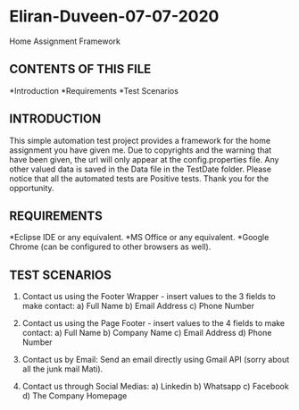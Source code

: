 # Eliran-Duveen-07-07-2020
Home Assignment Framework

CONTENTS OF THIS FILE
---------------------

*Introduction
*Requirements
*Test Scenarios

INTRODUCTION
------------
This simple automation test project provides a framework for the home assignment you have given me.
Due to copyrights and the warning that have been given, the url will only appear at the config.properties file.
Any other valued data is saved in the Data file in the TestDate folder.
Please notice that all the automated tests are Positive tests.
Thank you for the opportunity.

REQUIREMENTS
------------
*Eclipse IDE or any equivalent.
*MS Office or any equivalent.
*Google Chrome (can be configured to other browsers as well).

TEST SCENARIOS
--------------
1) Contact us using the Footer Wrapper - insert values to the 3 fields to make contact:
a) Full Name
b) Email Address
c) Phone Number

2) Contact us using the Page Footer - insert values to the 4 fields to make contact:
a) Full Name
b) Company Name
c) Email Address
d) Phone Number

3) Contact us by Email:
Send an email directly using Gmail API (sorry about all the junk mail Mati).

4) Contact us through Social Medias:
a) Linkedin
b) Whatsapp
c) Facebook
d) The Company Homepage
